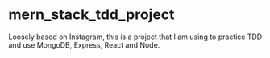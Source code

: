# mern_stack_tdd_project
Loosely based on Instagram, this is a project that I am using to practice TDD and use MongoDB, Express, React and Node.
